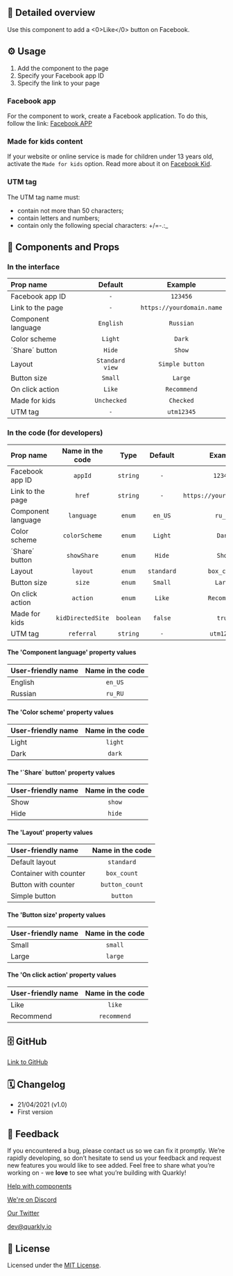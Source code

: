 ## 📖 Detailed overview

Use this component to add a <0>Like</0> button on Facebook.

## ⚙️ Usage

1.  Add the component to the page
2.  Specify your Facebook app ID
3.  Specify the link to your page

### Facebook app

For the component to work, create a Facebook application. To do this, follow the link: [Facebook APP](https://developers.facebook.com/apps)

### Made for kids content

If your website or online service is made for children under 13 years old, activate the `Made for kids` option. Read more about it on [Facebook Kid](https://developers.facebook.com/docs/plugins/restrictions).

### UTM tag

The UTM tag name must:

-   contain not more than 50 characters;
-   contain letters and numbers;
-   contain only the following special characters: +/=-.:\_

## 🧩 Components and Props

### In the interface

| Prop name          |     Default     |          Example          |
| :----------------- | :-------------: | :-----------------------: |
| Facebook app ID    |       `-`       |         `123456`          |
| Link to the page   |       `-`       | `https://yourdomain.name` |
| Component language |    `English`    |         `Russian`         |
| Color scheme       |     `Light`     |          `Dark`           |
| ´Share´ button     |     `Hide`      |          `Show`           |
| Layout             | `Standard view` |      `Simple button`      |
| Button size        |     `Small`     |          `Large`          |
| On click action    |     `Like`      |        `Recommend`        |
| Made for kids      |   `Unchecked`   |         `Checked`         |
| UTM tag            |       `-`       |        `utm12345`         |

### In the code (for developers)

| Prop name          | Name in the code  |   Type    |  Default   |          Example          |
| :----------------- | :---------------: | :-------: | :--------: | :-----------------------: |
| Facebook app ID    |      `appId`      | `string`  |    `-`     |         `123456`          |
| Link to the page   |      `href`       | `string`  |    `-`     | `https://yourdomain.name` |
| Component language |    `language`     |  `enum`   |  `en_US`   |          `ru_RU`          |
| Color scheme       |   `colorScheme`   |  `enum`   |  `Light`   |          `Dark`           |
| ´Share´ button     |    `showShare`    |  `enum`   |   `Hide`   |          `Show`           |
| Layout             |     `layout`      |  `enum`   | `standard` |        `box_count`        |
| Button size        |      `size`       |  `enum`   |  `Small`   |          `Large`          |
| On click action    |     `action`      |  `enum`   |   `Like`   |        `Recommend`        |
| Made for kids      | `kidDirectedSite` | `boolean` |  `false`   |          `true`           |
| UTM tag            |    `referral`     | `string`  |    `-`     |        `utm12345`         |

#### The 'Component language' property values

| User-friendly name | Name in the code |
| :----------------- | :--------------: |
| English            |     `en_US`      |
| Russian            |     `ru_RU`      |

#### The 'Color scheme' property values

| User-friendly name | Name in the code |
| :----------------- | :--------------: |
| Light              |     `light`      |
| Dark               |      `dark`      |

#### The '´Share´ button' property values

| User-friendly name | Name in the code |
| :----------------- | :--------------: |
| Show               |      `show`      |
| Hide               |      `hide`      |

#### The 'Layout' property values

| User-friendly name     | Name in the code |
| :--------------------- | :--------------: |
| Default layout         |    `standard`    |
| Container with counter |   `box_count`    |
| Button with counter    |  `button_count`  |
| Simple button          |     `button`     |

#### The 'Button size' property values

| User-friendly name | Name in the code |
| :----------------- | :--------------: |
| Small              |     `small`      |
| Large              |     `large`      |

#### The 'On click action' property values

| User-friendly name | Name in the code |
| :----------------- | :--------------: |
| Like               |      `like`      |
| Recommend          |   `recommend`    |

## 🗄 GitHub

[Link to GitHub](https://github.com/quarkly/community-kit/blob/master/src/FbLike.js)

## 🗓 Changelog

-   21/04/2021 (v1.0)
-   First version

## 📮 Feedback

If you encountered a bug, please contact us so we can fix it promptly. We’re rapidly developing, so don’t hesitate to send us your feedback and request new features you would like to see added. Feel free to share what you’re working on - we **love** to see what you’re building with Quarkly!

[Help with components](https://community.quarkly.io/c/requests/11)

[We're on Discord](https://discord.gg/SuF9vCMJGW)

[Our Twitter](https://twitter.com/quarklyapp)

[dev@quarkly.io](mailto:dev@quarkly.io)

## 📝 License

Licensed under the [MIT License](https://raw.githubusercontent.com/quarkly/community-kit/master/LICENSE).
